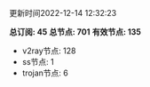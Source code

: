 更新时间2022-12-14 12:32:23

**总订阅: 45**
**总节点: 701**
**有效节点: 135**
- v2ray节点: 128
- ss节点: 1
- trojan节点: 6
